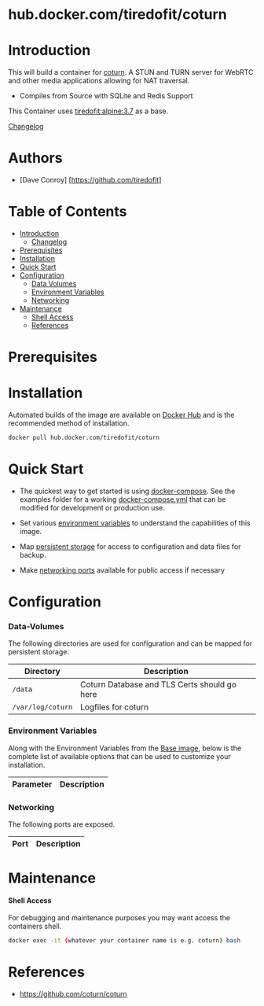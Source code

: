 # hub.docker.com/tiredofit/coturn

# Introduction

This will build a container for [coturn](https://github.com/coturn/coturn). A STUN and TURN server for WebRTC and other media 
applications allowing for NAT traversal.

*    Compiles from Source with SQLite and Redis Support
        
This Container uses [tiredofit:alpine:3.7](https://hub.docker.com/r/tiredofit/alpine) as a base.


[Changelog](CHANGELOG.md)

# Authors

- [Dave Conroy] [https://github.com/tiredofit]

# Table of Contents

- [Introduction](#introduction)
    - [Changelog](CHANGELOG.md)
- [Prerequisites](#prerequisites)
- [Installation](#installation)
- [Quick Start](#quick-start)
- [Configuration](#configuration)
    - [Data Volumes](#data-volumes)
    - [Environment Variables](#environmentvariables)   
    - [Networking](#networking)
- [Maintenance](#maintenance)
    - [Shell Access](#shell-access)
   - [References](#references)

# Prerequisites


# Installation

Automated builds of the image are available on [Docker Hub](https://hub.docker.com/tiredofit/coturn) and is the recommended method of installation.


```bash
docker pull hub.docker.com/tiredofit/coturn
```

# Quick Start

* The quickest way to get started is using [docker-compose](https://docs.docker.com/compose/). See the examples folder for a working [docker-compose.yml](examples/docker-compose.yml) that can be modified for development or production use.

* Set various [environment variables](#environment-variables) to understand the capabilities of this image.
* Map [persistent storage](#data-volumes) for access to configuration and data files for backup.
* Make [networking ports](#networking) available for public access if necessary



# Configuration

### Data-Volumes

The following directories are used for configuration and can be mapped for persistent storage.

| Directory    | Description                                                 |
|--------------|-------------------------------------------------------------|
|  `/data` | Coturn Database and TLS Certs should go here   |
|  `/var/log/coturn` | Logfiles for coturn                                |
      

### Environment Variables


Along with the Environment Variables from the [Base image](https://hub.docker.com/r/tiredofit/alpine), below is the complete list of available options that can be used to customize your installation.



| Parameter        | Description                            |
|------------------|----------------------------------------|

### Networking

The following ports are exposed.

| Port      | Description |
|-----------|-------------|


# Maintenance
#### Shell Access

For debugging and maintenance purposes you may want access the containers shell. 

```bash
docker exec -it (whatever your container name is e.g. coturn) bash
```

# References

* https://github.com/coturn/coturn




